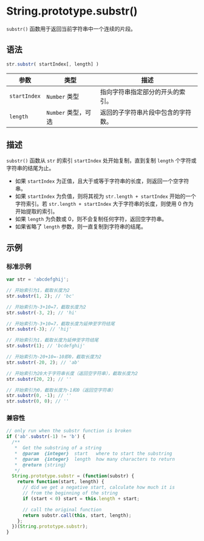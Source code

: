 # String.prototype.substr()

`substr()` 函数用于返回当前字符串中一个连续的片段。

## 语法

```js
str.substr( startIndex[, length] )
```

| 参数         | 类型                | 描述                               |
| ------------ | ------------------- | ---------------------------------- |
| `startIndex` | `Number` 类型       | 指向字符串指定部分的开头的索引。   |
| `length`     | `Number` 类型，可选 | 返回的子字符串片段中包含的字符数。 |

## 描述

`substr()` 函数从 `str` 的索引 `startIndex` 处开始复制，直到复制 `length` 个字符或字符串的结尾为止。

- 如果 `startIndex` 为正值，且大于或等于字符串的长度，则返回一个空字符串。
- 如果 `startIndex` 为负值，则将其视为 `str.length + startIndex` 开始的一个字符索引。若 `str.length + startIndex` 大于字符串的长度，则使用 0 作为开始提取的索引。
- 如果 `length` 为负数或 0，则不会复制任何字符，返回空字符串。
- 如果省略了 `length` 参数，则一直复制到字符串的结尾。

## 示例

### 标准示例

```js
var str = 'abcdefghij';

// 开始索引为1，截取长度为2
str.substr(1, 2); // 'bc'

// 开始索引为-3+10=7，截取长度为2
str.substr(-3, 2); // 'hi'

// 开始索引为-3+10=7，截取长度为延伸至字符结尾
str.substr(-3); // 'hij'

// 开始索引为1，截取长度为延伸至字符结尾
str.substr(1); // 'bcdefghij'

// 开始索引为-20+10=-10即0，截取长度为2
str.substr(-20, 2); // 'ab'

// 开始索引为20大于字符串长度（返回空字符串），截取长度为2
str.substr(20, 2); // ''

// 开始索引为0，截取长度为-1和0（返回空字符串）
str.substr(0, -1); // ''
str.substr(0, 0); // ''
```

### 兼容性

```js
// only run when the substr function is broken
if ('ab'.substr(-1) != 'b') {
  /**
   *  Get the substring of a string
   *  @param  {integer}  start   where to start the substring
   *  @param  {integer}  length  how many characters to return
   *  @return {string}
   */
  String.prototype.substr = (function(substr) {
    return function(start, length) {
      // did we get a negative start, calculate how much it is
      // from the beginning of the string
      if (start < 0) start = this.length + start;

      // call the original function
      return substr.call(this, start, length);
    };
  })(String.prototype.substr);
}
```
